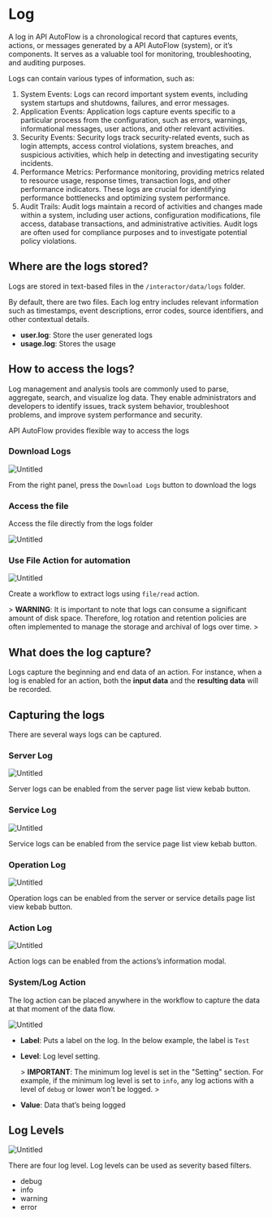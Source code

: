 # Log

A log in API AutoFlow is a chronological record that captures events, actions, or messages generated by a API AutoFlow (system), or it’s components. It serves as a valuable tool for monitoring, troubleshooting, and auditing purposes.

Logs can contain various types of information, such as:

1. System Events: Logs can record important system events, including system startups and shutdowns, failures, and error messages.
2. Application Events: Application logs capture events specific to a particular process from the configuration, such as errors, warnings, informational messages, user actions, and other relevant activities.
3. Security Events: Security logs track security-related events, such as login attempts, access control violations, system breaches, and suspicious activities, which help in detecting and investigating security incidents.
4. Performance Metrics: Performance monitoring, providing metrics related to resource usage, response times, transaction logs, and other performance indicators. These logs are crucial for identifying performance bottlenecks and optimizing system performance.
5. Audit Trails: Audit logs maintain a record of activities and changes made within a system, including user actions, configuration modifications, file access, database transactions, and administrative activities. Audit logs are often used for compliance purposes and to investigate potential policy violations.

## Where are the logs stored?

Logs are stored in text-based files in the `/interactor/data/logs` folder.

By default, there are two files. Each log entry includes relevant information such as timestamps, event descriptions, error codes, source identifiers, and other contextual details.

- **user.log**: Store the user generated logs
- **usage.log**:  Stores the usage

## How to access the logs?

Log management and analysis tools are commonly used to parse, aggregate, search, and visualize log data. They enable administrators and developers to identify issues, track system behavior, troubleshoot problems, and improve system performance and security.

API AutoFlow provides flexible way to access the logs

### Download Logs

![Untitled](Untitled.png)

From the right panel, press the `Download Logs` button to download the logs

### Access the file

Access the file directly from the logs folder

![Untitled](Untitled%201.png)

### Use File Action for automation

![Untitled](Untitled%202.png)

Create a workflow to extract logs using `file/read`  action.

&gt; **WARNING**:  It is important to note that logs can consume a significant amount of disk space. Therefore, log rotation and retention policies are often implemented to manage the storage and archival of logs over time.
&gt; 

## What does the log capture?

Logs capture the beginning and end data of an action. For instance, when a log is enabled for an action, both the **input data** and the **resulting data** will be recorded.

## Capturing the logs

There are several ways logs can be captured.

### Server Log

![Untitled](Untitled%203.png)

Server logs can be enabled from the server page list view kebab button.

### Service Log

![Untitled](Untitled%204.png)

Service logs can be enabled from the service page list view kebab button.

### Operation Log

![Untitled](Untitled%205.png)

Operation logs can be enabled from the server or service details page list view kebab button.

### Action Log

![Untitled](Untitled%206.png)

Action logs can be enabled from the actions’s information modal.

### System/Log Action

The log action can be placed anywhere in the workflow to capture the data at that moment of the data flow.

![Untitled](Untitled%207.png)

- **Label**:  Puts a label on the log.  In the below example, the label is `Test`
- **Level**:  Log level setting.
    
    &gt; **IMPORTANT**: The minimum log level is set in the "Setting" section. For example, if the minimum log level is set to `info`, any log actions with a level of `debug` or lower won't be logged.
    &gt; 
- **Value**:   Data that’s being logged

## Log Levels

![Untitled](Untitled%208.png)

There are four log level.  Log levels can be used as severity based filters.

- debug
- info
- warning
- error